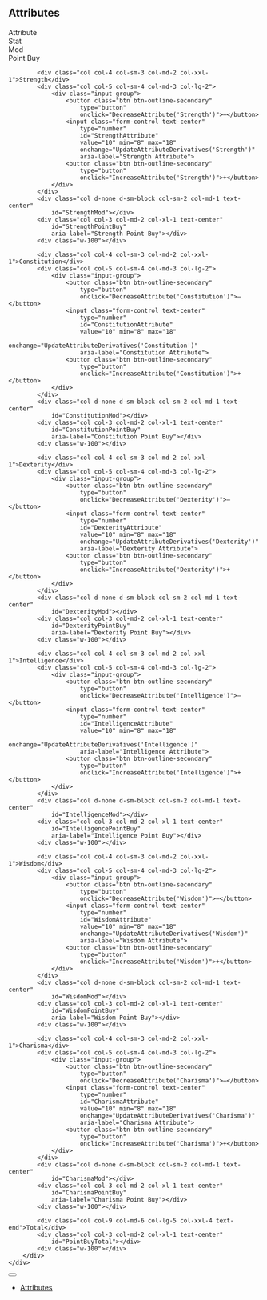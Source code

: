 <div class="container mt-3">
	<h2 id="headingAttributes">Attributes</h2>
	<div class="container mt-3">
		<div class="row gy-2 align-items-center">
			<div class="col col-4 col-sm-3 col-md-2 col-xxl-1 h6 text-center">Attribute</div>
			<div class="col col-5 col-sm-4 col-md-3 col-lg-2 h6 text-center">Stat</div>
			<div class="col d-none d-sm-block col-sm-2 col-md-1 h6 text-center">Mod</div>
			<div class="col col-3 col-md-2 col-xl-1 h6 text-center">Point Buy</div>
			<div class="w-100"></div>

			<div class="col col-4 col-sm-3 col-md-2 col-xxl-1">Strength</div>
			<div class="col col-5 col-sm-4 col-md-3 col-lg-2">
				<div class="input-group">
					<button class="btn btn-outline-secondary"
						type="button"
						onclick="DecreaseAttribute('Strength')">–</button>
					<input class="form-control text-center"
						type="number"
						id="StrengthAttribute"
						value="10" min="8" max="18"
						onchange="UpdateAttributeDerivatives('Strength')"
						aria-label="Strength Attribute">
					<button class="btn btn-outline-secondary"
						type="button"
						onclick="IncreaseAttribute('Strength')">+</button>
				</div>
			</div>
			<div class="col d-none d-sm-block col-sm-2 col-md-1 text-center"
				id="StrengthMod"></div>
			<div class="col col-3 col-md-2 col-xl-1 text-center"
				id="StrengthPointBuy"
				aria-label="Strength Point Buy"></div>
			<div class="w-100"></div>

			<div class="col col-4 col-sm-3 col-md-2 col-xxl-1">Constitution</div>
			<div class="col col-5 col-sm-4 col-md-3 col-lg-2">
				<div class="input-group">
					<button class="btn btn-outline-secondary"
						type="button"
						onclick="DecreaseAttribute('Constitution')">–</button>
					<input class="form-control text-center"
						type="number"
						id="ConstitutionAttribute"
						value="10" min="8" max="18"
						onchange="UpdateAttributeDerivatives('Constitution')"
						aria-label="Constitution Attribute">
					<button class="btn btn-outline-secondary"
						type="button"
						onclick="IncreaseAttribute('Constitution')">+</button>
				</div>
			</div>
			<div class="col d-none d-sm-block col-sm-2 col-md-1 text-center"
				id="ConstitutionMod"></div>
			<div class="col col-3 col-md-2 col-xl-1 text-center"
				id="ConstitutionPointBuy"
				aria-label="Constitution Point Buy"></div>
			<div class="w-100"></div>

			<div class="col col-4 col-sm-3 col-md-2 col-xxl-1">Dexterity</div>
			<div class="col col-5 col-sm-4 col-md-3 col-lg-2">
				<div class="input-group">
					<button class="btn btn-outline-secondary"
						type="button"
						onclick="DecreaseAttribute('Dexterity')">–</button>
					<input class="form-control text-center"
						type="number"
						id="DexterityAttribute"
						value="10" min="8" max="18"
						onchange="UpdateAttributeDerivatives('Dexterity')"
						aria-label="Dexterity Attribute">
					<button class="btn btn-outline-secondary"
						type="button"
						onclick="IncreaseAttribute('Dexterity')">+</button>
				</div>
			</div>
			<div class="col d-none d-sm-block col-sm-2 col-md-1 text-center"
				id="DexterityMod"></div>
			<div class="col col-3 col-md-2 col-xl-1 text-center"
				id="DexterityPointBuy"
				aria-label="Dexterity Point Buy"></div>
			<div class="w-100"></div>

			<div class="col col-4 col-sm-3 col-md-2 col-xxl-1">Intelligence</div>
			<div class="col col-5 col-sm-4 col-md-3 col-lg-2">
				<div class="input-group">
					<button class="btn btn-outline-secondary"
						type="button"
						onclick="DecreaseAttribute('Intelligence')">–</button>
					<input class="form-control text-center"
						type="number"
						id="IntelligenceAttribute"
						value="10" min="8" max="18"
						onchange="UpdateAttributeDerivatives('Intelligence')"
						aria-label="Intelligence Attribute">
					<button class="btn btn-outline-secondary"
						type="button"
						onclick="IncreaseAttribute('Intelligence')">+</button>
				</div>
			</div>
			<div class="col d-none d-sm-block col-sm-2 col-md-1 text-center"
				id="IntelligenceMod"></div>
			<div class="col col-3 col-md-2 col-xl-1 text-center"
				id="IntelligencePointBuy"
				aria-label="Intelligence Point Buy"></div>
			<div class="w-100"></div>

			<div class="col col-4 col-sm-3 col-md-2 col-xxl-1">Wisdom</div>
			<div class="col col-5 col-sm-4 col-md-3 col-lg-2">
				<div class="input-group">
					<button class="btn btn-outline-secondary"
						type="button"
						onclick="DecreaseAttribute('Wisdom')">–</button>
					<input class="form-control text-center"
						type="number"
						id="WisdomAttribute"
						value="10" min="8" max="18"
						onchange="UpdateAttributeDerivatives('Wisdom')"
						aria-label="Wisdom Attribute">
					<button class="btn btn-outline-secondary"
						type="button"
						onclick="IncreaseAttribute('Wisdom')">+</button>
				</div>
			</div>
			<div class="col d-none d-sm-block col-sm-2 col-md-1 text-center"
				id="WisdomMod"></div>
			<div class="col col-3 col-md-2 col-xl-1 text-center"
				id="WisdomPointBuy"
				aria-label="Wisdom Point Buy"></div>
			<div class="w-100"></div>

			<div class="col col-4 col-sm-3 col-md-2 col-xxl-1">Charisma</div>
			<div class="col col-5 col-sm-4 col-md-3 col-lg-2">
				<div class="input-group">
					<button class="btn btn-outline-secondary"
						type="button"
						onclick="DecreaseAttribute('Charisma')">–</button>
					<input class="form-control text-center"
						type="number"
						id="CharismaAttribute"
						value="10" min="8" max="18"
						onchange="UpdateAttributeDerivatives('Charisma')"
						aria-label="Charisma Attribute">
					<button class="btn btn-outline-secondary"
						type="button"
						onclick="IncreaseAttribute('Charisma')">+</button>
				</div>
			</div>
			<div class="col d-none d-sm-block col-sm-2 col-md-1 text-center"
				id="CharismaMod"></div>
			<div class="col col-3 col-md-2 col-xl-1 text-center"
				id="CharismaPointBuy"
				aria-label="Charisma Point Buy"></div>
			<div class="w-100"></div>

			<div class="col col-9 col-md-6 col-lg-5 col-xxl-4 text-end">Total</div>
			<div class="col col-3 col-md-2 col-xl-1 text-center"
				id="PointBuyTotal"></div>
			<div class="w-100"></div>
		</div>
	</div>
</div>




<nav class="navbar navbar-expand-sm sticky-bottom bg-body-tertiary mt-3">
<div class="container">
	<button type="button"
		class="navbar-toggler"
		data-bs-toggle="collapse"
		data-bs-target="#navbarToggle"
		aria-controls="navbarToggle"
		aria-expanded="false"
		aria-label="Toggle navigation">
		<span class="navbar-toggler-icon"></span>
	</button>
	<div class="collapse navbar-collapse"
		id="navbarToggle">
		<ul class="nav nav-pills">
			<li class="nav-item">
				<a class="nav-link"
					href="#headingAttributes">Attributes</a>
			</li>
		</ul>
	</div>
</div>
</nav>




<script src="{{ 'assets/js/index.js?v=' | append: site.github.build_revision }}"></script>

<script>
document.addEventListener("DOMContentLoaded", function () {
	OnDocumentLoad();
}, false);
</script>
